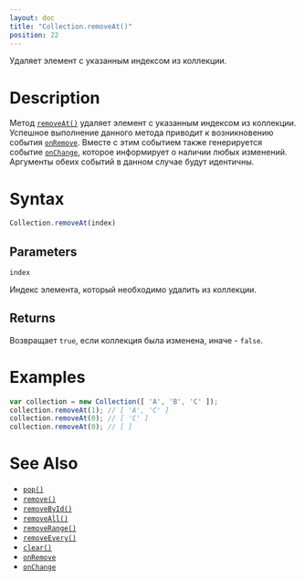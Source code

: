 ```yaml
---
layout: doc
title: "Collection.removeAt()"
position: 22
---
```


Удаляет элемент с указанным индексом из коллекции.

# Description

Метод [`removeAt()`](../Collection.removeAt/) удаляет элемент с указанным индексом из коллекции.
Успешное выполнение данного метода приводит к возникновению события [`onRemove`](../Collection.onRemove/).
Вместе с этим событием также генерируется событие [`onChange`](../Collection.onChange/), которое
информирует о наличии любых изменений. Аргументы обеих событий в данном случае будут идентичны.

# Syntax

```js
Collection.removeAt(index)
```

## Parameters

`index`

Индекс элемента, который необходимо удалить из коллекции.

## Returns

Возвращает `true`, если коллекция была изменена, иначе - `false`.

# Examples

```js
var collection = new Collection([ 'A', 'B', 'C' ]);
collection.removeAt(1); // [ 'A', 'C' ]
collection.removeAt(0); // [ 'C' ]
collection.removeAt(0); // [ ]
```

# See Also

* [`pop()`](../Collection.pop/)
* [`remove()`](../Collection.remove/)
* [`removeById()`](../Collection.removeById/)
* [`removeAll()`](../Collection.removeAll/)
* [`removeRange()`](../Collection.removeRange/)
* [`removeEvery()`](../Collection.removeEvery/)
* [`clear()`](../Collection.clear/)
* [`onRemove`](../Collection.onRemove/)
* [`onChange`](../Collection.onChange/)
